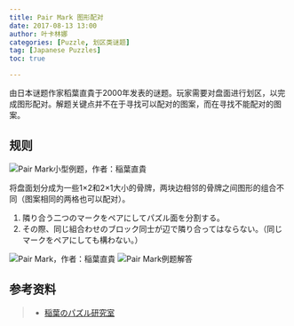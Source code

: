 ```yaml
---
title: Pair Mark 图形配对
date: 2017-08-13 13:00
author: 叶卡林娜
categories: [Puzzle, 划区类谜题]
tag: [Japanese Puzzles]
toc: true

---
```


由日本谜题作家稻葉直貴于2000年发表的谜题。玩家需要对盘面进行划区，以完成图形配对。解题关键点并不在于寻找可以配对的图案，而在寻找不能配对的图案。

## 规则

![Pair Mark小型例题，作者：稲葉直貴](/images/pairmark.png)

将盘面划分成为一些1×2和2×1大小的骨牌，两块边相邻的骨牌之间图形的组合不同（图案相同的两格也可以配对）。

1. 隣り合う二つのマークをペアにしてパズル面を分割する。
2. その際、同じ組合わせのブロック同士が辺で隣り合ってはならない。（同じマークをペアにしても構わない。） 

![Pair Mark，作者：稲葉直貴](/images/pairmark_e.png)
![Pair Mark例题解答](/images/pairmark_a.png)

## 参考资料

> - [稲葉のパズル研究室](http://inabapuzzle.com/honkaku/mark.html)